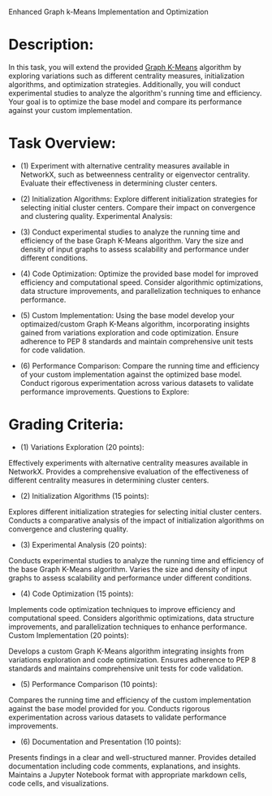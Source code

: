 Enhanced Graph k-Means Implementation and Optimization
# Description:
In this task, you will extend the provided [Graph K-Means](https://github.com/USFCA-MSDS/MSDS_689/blob/main/notebooks/graphkmeans.ipynb) algorithm by exploring variations such as different centrality measures, initialization algorithms, and optimization strategies. Additionally, you will conduct experimental studies to analyze the algorithm's running time and efficiency. Your goal is to optimize the base model and compare its performance against your custom implementation.




# Task Overview:

* (1) Experiment with alternative centrality measures available in NetworkX, such as betweenness centrality or eigenvector centrality. Evaluate their effectiveness in determining cluster centers.


* (2) Initialization Algorithms: Explore different initialization strategies for selecting initial cluster centers. Compare their impact on convergence and clustering quality.
Experimental Analysis:


* (3) Conduct experimental studies to analyze the running time and efficiency of the base Graph K-Means algorithm. Vary the size and density of input graphs to assess scalability and performance under different conditions.


* (4) Code Optimization: Optimize the provided base model for improved efficiency and computational speed. Consider algorithmic optimizations, data structure improvements, and parallelization techniques to enhance performance.


* (5) Custom Implementation: Using the base model develop your optimaized/custom Graph K-Means algorithm, incorporating insights gained from variations exploration and code optimization. Ensure adherence to PEP 8 standards and maintain comprehensive unit tests for code validation.


* (6) Performance Comparison: Compare the running time and efficiency of your custom implementation against the optimized base model. Conduct rigorous experimentation across various datasets to validate performance improvements.
Questions to Explore:



#  Grading Criteria:
* (1) Variations Exploration (20 points):

Effectively experiments with alternative centrality measures available in NetworkX.
Provides a comprehensive evaluation of the effectiveness of different centrality measures in determining cluster centers.


* (2) Initialization Algorithms (15 points):

Explores different initialization strategies for selecting initial cluster centers.
Conducts a comparative analysis of the impact of initialization algorithms on convergence and clustering quality.

* (3) Experimental Analysis (20 points):

Conducts experimental studies to analyze the running time and efficiency of the base Graph K-Means algorithm.
Varies the size and density of input graphs to assess scalability and performance under different conditions.


* (4) Code Optimization (15 points):

Implements code optimization techniques to improve efficiency and computational speed.
Considers algorithmic optimizations, data structure improvements, and parallelization techniques to enhance performance.
Custom Implementation (20 points):

Develops a custom Graph K-Means algorithm integrating insights from variations exploration and code optimization.
Ensures adherence to PEP 8 standards and maintains comprehensive unit tests for code validation.


* (5) Performance Comparison (10 points):

Compares the running time and efficiency of the custom implementation against the base model provided for you.
Conducts rigorous experimentation across various datasets to validate performance improvements.


* (6) Documentation and Presentation (10 points):

Presents findings in a clear and well-structured manner.
Provides detailed documentation including code comments, explanations, and insights.
Maintains a Jupyter Notebook format with appropriate markdown cells, code cells, and visualizations.

